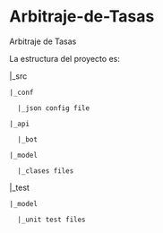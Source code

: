 # Arbitraje-de-Tasas
Arbitraje de Tasas

La estructura del proyecto es:

  |_src

    |_conf
    
      |_json config file
    
    |_api
  
      |_bot
  
    |_model
    
      |_clases files
  
  |_test

    |_model
  
      |_unit test files
